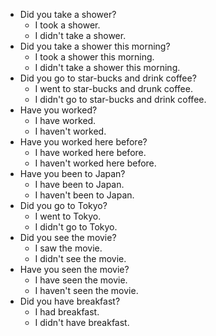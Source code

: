 - Did you take a shower?
    - I took a shower.
    - I didn't take a shower.
- Did you take a shower this morning?
    - I took a shower this morning.
    - I didn't take a shower this morning.
- Did you go to star-bucks and drink coffee?
    - I went to star-bucks and drunk coffee.
    - I didn't go to star-bucks and drink coffee.
- Have you worked?
    - I have worked.
    - I haven't worked.
- Have you worked here before?
    - I have worked here before.
    - I haven't worked here before.
- Have you been to Japan?
    - I have been to Japan.
    - I haven't been to Japan.
- Did you go to Tokyo?
    - I went to Tokyo.
    - I didn't go to Tokyo.
- Did you see the movie?
    - I saw the movie.
    - I didn't see the movie.
- Have you seen the movie?
    - I have seen the movie.
    - I haven't seen the movie.
- Did you have breakfast?
    - I had breakfast.
    - I didn't have breakfast.
